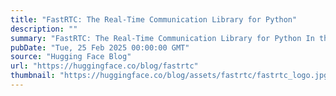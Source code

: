 ```yaml
---
title: "FastRTC: The Real-Time Communication Library for Python"
description: ""
summary: "FastRTC: The Real-Time Communication Library for Python In the last few months, many new real-time s..."
pubDate: "Tue, 25 Feb 2025 00:00:00 GMT"
source: "Hugging Face Blog"
url: "https://huggingface.co/blog/fastrtc"
thumbnail: "https://huggingface.co/blog/assets/fastrtc/fastrtc_logo.jpg"
---
```


